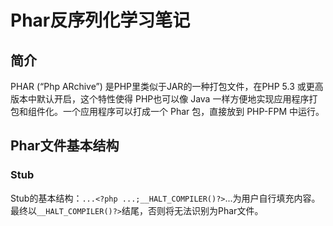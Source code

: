 # Phar反序列化学习笔记

## 简介
PHAR (“Php ARchive”) 是PHP里类似于JAR的一种打包文件，在PHP 5.3 或更高版本中默认开启，这个特性使得 PHP也可以像 Java 一样方便地实现应用程序打包和组件化。一个应用程序可以打成一个 Phar 包，直接放到 PHP-FPM 中运行。

## Phar文件基本结构
### Stub
Stub的基本结构：`...<?php ...;__HALT_COMPILER()?>`...为用户自行填充内容。最终以`__HALT_COMPILER()?>`结尾，否则将无法识别为Phar文件。
### 